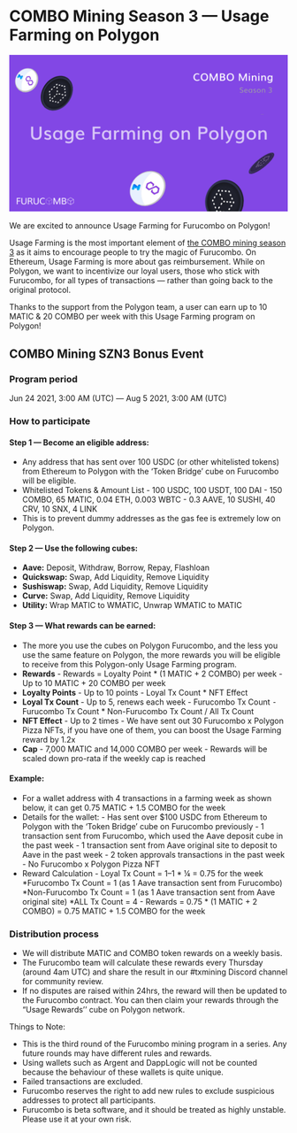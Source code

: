 # COMBO Mining Season 3 — Usage Farming on Polygon

![](../.gitbook/assets/usage-farming-1.png)

We are excited to announce Usage Farming for Furucombo on Polygon!

Usage Farming is the most important element of [the COMBO mining season 3](https://docs.furucombo.app/other-faq/combo-mining-season-3) as it aims to encourage people to try the magic of Furucombo. On Ethereum, Usage Farming is more about gas reimbursement. While on Polygon, we want to incentivize our loyal users, those who stick with Furucombo, for all types of transactions — rather than going back to the original protocol.

Thanks to the support from the Polygon team, a user can earn up to 10 MATIC & 20 COMBO per week with this Usage Farming program on Polygon!

## COMBO Mining SZN3 Bonus Event

### Program period

Jun 24 2021, 3:00 AM \(UTC\) — Aug 5 2021, 3:00 AM \(UTC\)

### How to participate

#### Step 1 — Become an eligible address:

* Any address that has sent over 100 USDC \(or other whitelisted tokens\) from Ethereum to Polygon with the ‘Token Bridge’ cube on Furucombo will be eligible.
* Whitelisted Tokens & Amount List - 100 USDC, 100 USDT, 100 DAI - 150 COMBO, 65 MATIC, 0.04 ETH, 0.003 WBTC - 0.3 AAVE, 10 SUSHI, 40 CRV, 10 SNX, 4 LINK
* This is to prevent dummy addresses as the gas fee is extremely low on Polygon.

#### **Step 2 — Use the following cubes:**

* **Aave:** Deposit, Withdraw, Borrow, Repay, Flashloan
* **Quickswap:** Swap, Add Liquidity, Remove Liquidity
* **Sushiswap:** Swap, Add Liquidity, Remove Liquidity
* **Curve:** Swap, Add Liquidity, Remove Liquidity
* **Utility:** Wrap MATIC to WMATIC, Unwrap WMATIC to MATIC

#### **Step 3 — What rewards can be earned:**

* The more you use the cubes on Polygon Furucombo, and the less you use the same feature on Polygon, the more rewards you will be eligible to receive from this Polygon-only Usage Farming program.
* **Rewards** - Rewards = Loyalty Point \* \(1 MATIC + 2 COMBO\) per week - Up to 10 MATIC + 20 COMBO per week
* **Loyalty Points** - Up to 10 points - Loyal Tx Count \* NFT Effect
* **Loyal Tx Count** - Up to 5, renews each week - Furucombo Tx Count ⁃ Furucombo Tx Count \* Non-Furucombo Tx Count / All Tx Count
* **NFT Effect** - Up to 2 times - We have sent out 30 Furucombo x Polygon Pizza NFTs, if you have one of them, you can boost the Usage Farming reward by 1.2x
* **Cap** - 7,000 MATIC and 14,000 COMBO per week - Rewards will be scaled down pro-rata if the weekly cap is reached

#### **Example:**

* For a wallet address with 4 transactions in a farming week as shown below, it can get 0.75 MATIC + 1.5 COMBO for the week
* Details for the wallet: - Has sent over $100 USDC from Ethereum to Polygon with the ‘Token Bridge’ cube on Furucombo previously - 1 transaction sent from Furucombo, which used the Aave deposit cube in the past week - 1 transaction sent from Aave original site to deposit to Aave in the past week - 2 token approvals transactions in the past week - No Furucombo x Polygon Pizza NFT
* Reward Calculation - Loyal Tx Count = 1–1 \* ¼ = 0.75 for the week \*Furucombo Tx Count = 1 \(as 1 Aave transaction sent from Furucombo\) \*Non-Furucombo Tx Count = 1 \(as 1 Aave transaction sent from Aave original site\) \*ALL Tx Count = 4 - Rewards = 0.75 \* \(1 MATIC + 2 COMBO\) = 0.75 MATIC + 1.5 COMBO for the week

### Distribution process

* We will distribute MATIC and COMBO token rewards on a weekly basis.
* The Furucombo team will calculate these rewards every Thursday \(around 4am UTC\) and share the result in our \#txmining Discord channel for community review.
* If no disputes are raised within 24hrs, the reward will then be updated to the Furucombo contract. You can then claim your rewards through the “Usage Rewards’’ cube on Polygon network.



Things to Note:

* This is the third round of the Furucombo mining program in a series. Any future rounds may have different rules and rewards.
* Using wallets such as Argent and DappLogic will not be counted because the behaviour of these wallets is quite unique.
* Failed transactions are excluded.
* Furucombo reserves the right to add new rules to exclude suspicious addresses to protect all participants.
* Furucombo is beta software, and it should be treated as highly unstable. Please use it at your own risk.

